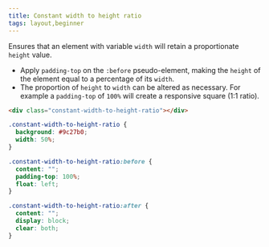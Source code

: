 ```yaml
---
title: Constant width to height ratio
tags: layout,beginner
---
```


Ensures that an element with variable `width` will retain a proportionate `height` value.

- Apply `padding-top` on the `:before` pseudo-element, making the `height` of the element equal to a percentage of its `width`.
- The proportion of `height` to `width` can be altered as necessary. For example a `padding-top` of `100%` will create a responsive square (1:1 ratio).

```html
<div class="constant-width-to-height-ratio"></div>
```

```css
.constant-width-to-height-ratio {
  background: #9c27b0;
  width: 50%;
}

.constant-width-to-height-ratio:before {
  content: "";
  padding-top: 100%;
  float: left;
}

.constant-width-to-height-ratio:after {
  content: "";
  display: block;
  clear: both;
}
```
